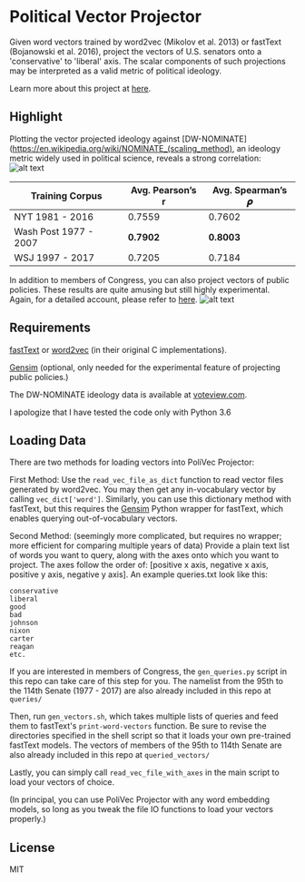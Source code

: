 # Political Vector Projector

Given word vectors trained by word2vec (Mikolov et al. 2013) or fastText (Bojanowski et al. 2016), project the vectors of U.S. senators onto a 'conservative' to 'liberal' axis. The scalar components of such projections may be interpreted as a valid metric of political ideology.

Learn more about this project at [here](https://empirical.coffee/blog/2017/political-embedding-vector-projector).

## Highlight

Plotting the vector projected ideology against [DW-NOMINATE](https://en.wikipedia.org/wiki/NOMINATE_(scaling_method), an ideology metric widely used in political science, reveals a strong correlation:
![alt text](https://static1.squarespace.com/static/53d176f8e4b02aa639c65599/t/59738be4e6f2e17330d7d551/1500744686272/?format=1500w)

| Training Corpus       | Avg. Pearson’s r | Avg. Spearman’s 𝝆 |
|-----------------------|------------------|--------------------|
| NYT 1981 - 2016       | 0.7559           | 0.7602             |
| Wash Post 1977 - 2007 | __0.7902__       | __0.8003__         |
| WSJ 1997 - 2017       | 0.7205           | 0.7184             |

In addition to members of Congress, you can also project vectors of public policies. These results are quite amusing but still highly experimental. Again, for a detailed account, please refer to [here](https://empirical.coffee/blog/2017/political-embedding-vector-projector).
![alt text](https://static1.squarespace.com/static/53d176f8e4b02aa639c65599/t/59777ee1cf81e03bebde6c2c/1501003497098/NYT+policies.png?format=1500w)


## Requirements 

[fastText](https://github.com/facebookresearch/fastText) or [word2vec](https://code.google.com/archive/p/word2vec/) (in their original C implementations). 

[Gensim](https://radimrehurek.com/gensim/install.html) (optional, only needed for the experimental feature of projecting public policies.)

The DW-NOMINATE ideology data is available at [voteview.com](voteview.com).

I apologize that I have tested the code only with Python 3.6

## Loading Data

There are two methods for loading vectors into PoliVec Projector:

First Method: Use the `read_vec_file_as_dict` function to read vector files generated by word2vec. You may then get any in-vocabulary vector by calling `vec_dict['word']`. Similarly, you can use this dictionary method with fastText, but this requires the [Gensim](https://radimrehurek.com/gensim/install.html) Python wrapper for fastText, which enables querying out-of-vocabulary vectors.

Second Method: (seemingly more complicated, but requires no wrapper; more efficient for comparing multiple years of data) Provide a plain text list of words you want to query, along with the axes onto which you want to project. The axes follow the order of: [positive x axis, negative x axis, positive y axis, negative y axis]. An example queries.txt look like this:
```
conservative
liberal
good
bad
johnson
nixon
carter
reagan
etc.
```
If you are interested in members of Congress, the `gen_queries.py` script in this repo can take care of this step for you. The namelist from the 95th to the 114th Senate (1977 - 2017) are also already included in this repo at `queries/`

Then, run `gen_vectors.sh`, which takes multiple lists of queries and feed them to fastText's `print-word-vectors` function. Be sure to revise the directories specified in the shell script so that it loads your own pre-trained fastText models. The vectors of members of the 95th to 114th Senate are also already included in this repo at `queried_vectors/`

Lastly, you can simply call `read_vec_file_with_axes` in the main script to load your vectors of choice.

(In principal, you can use PoliVec Projector with any word embedding models, so long as you tweak the file IO functions to load your vectors properly.)

## License
MIT
